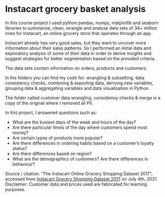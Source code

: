 # Instacart grocery basket analysis
In this course project I used python pandas, numpy, matplotlib and seaborn libraries to summarise, clean, wrangle and analyse data sets of 34+ million rows for Instacart, an online grocery store that operates through an app. 

Instacart already has very good sales, but they want to uncover more information about their sales patterns. So I performed an initial data and exploratory analysis of some of their data in order to derive insights and suggest strategies for better segmentation based on the provided criteria. 

The data sets contain information on orders, products and customers. 

In the folders you can find my code for: wrangling & subsetting, data consistency checks, combining & exporting data, deriving new variables, grouping data & aggregating variables and data visualisation in Python. 

The folder called customer data wrangling, consistency checks & merge is a copy of the original where I removed all PII. 

In this project, I answered questions such as: 

- What are the busiest days of the week and hours of the day?
- Are there particular times of the day where customers spend most money?
- Are certain types of products more popular?
- Are there differences in ordering habits based on a customer’s loyalty status?
- Are there differences based on region?
- What are the demographics of customers? Are there differences in behaviour? 


Source / citation: “The Instacart Online Grocery Shopping Dataset 2017”, accessed from [Instacart Grocery Shopping Dataset 2017](https://www.instacart.com/datasets/grocery-shopping-2017) on July 4th, 2021. 
Disclaimer: Customer data and prices used are fabricated for learning purposes.
